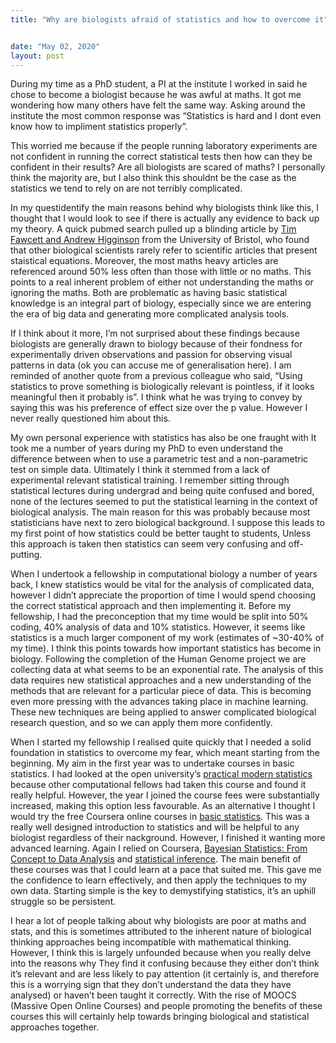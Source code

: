 ```yaml
---
title: "Why are biologists afraid of statistics and how to overcome it"


date: "May 02, 2020"
layout: post
---
```


<script src="{{ site.url }}{{ site.baseurl }}/knitr_files/Statistics_files/header-attrs-2.1/header-attrs.js"></script>

<section class="main-content">
<p></p>
<p>During my time as a PhD student, a PI at the institute I worked in said he chose to become a biologist because he was awful at maths. It got me wondering how many others have felt the same way. Asking around the institute the most common response was “Statistics is hard and I dont even know how to impliment statistics properly”.</p>
<p>This worried me because if the people running laboratory experiments are not confident in running the correct statistical tests then how can they be confident in their results? Are all biologists are scared of maths? I personally think the majority are, but I also think this shouldnt be the case as the statistics we tend to rely on are not terribly complicated.</p>
<p>In my questidentify the main reasons behind why biologists think like this, I thought that I would look to see if there is actually any evidence to back up my theory. A quick pubmed search pulled up a blinding article by <a href="http://www.pnas.org/content/109/29/11735.abstract">Tim Fawcett and Andrew Higginson</a> from the University of Bristol, who found that other biological scientists rarely refer to scientific articles that present staistical equations. Moreover, the most maths heavy articles are referenced around 50% less often than those with little or no maths. This points to a real inherent problem of either not understanding the maths or ignoring the maths. Both are problematic as having basic statistical knowledge is an integral part of biology, especially since we are entering the era of big data and generating more complicated analysis tools.</p>
<p>If I think about it more, I’m not surprised about these findings because biologists are generally drawn to biology because of their fondness for experimentally driven observations and passion for observing visual patterns in data (ok you can accuse me of generalisation here). I am reminded of another quote from a previous colleague who said, “Using statistics to prove something is biologically relevant is pointless, if it looks meaningful then it probably is”. I think what he was trying to convey by saying this was his preference of effect size over the p value. However I never really questioned him about this.</p>
<p>My own personal experience with statistics has also be one fraught with  It took me a number of years during my PhD to even understand the difference between when to use a parametric test and a non-parametric test on simple data. Ultimately I think it stemmed from a lack of experimental relevant statistical training. I remember sitting through statistical lectures during undergrad and being quite confused and bored, none of the lectures seemed to put the statistical learning in the context of biological analysis. The main reason for this was probably because most statisticians have next to zero biological background. I suppose this leads to my first point of how statistics could be better taught to students,  Unless this approach is taken then statistics can seem very confusing and off-putting.</p>
<p>When I undertook a fellowship in computational biology a number of years back, I knew statistics would be vital for the analysis of complicated data, however I didn’t appreciate the proportion of time I would spend choosing the correct statistical approach and then implementing it. Before my fellowship, I had the preconception that my time would be split into 50% coding, 40% analysis of data and 10% statistics. However, it seems like statistics is a much larger component of my work (estimates of ~30-40% of my time). I think this points towards how important statistics has become in biology. Following the completion of the Human Genome project we are collecting data at what seems to be an exponential rate. The analysis of this data requires new statistical approaches and a new understanding of the methods that are relevant for a particular piece of data. This is becoming even more pressing with the advances taking place in machine learning. These new techniques are being applied to answer complicated biological research question, and  so we can apply them more confidently.</p>
<p>When I started my fellowship I realised quite quickly that I needed a solid foundation in statistics to overcome my fear, which meant starting from the beginning. My aim in the first year was to undertake courses in basic statistics. I had looked at the open university’s <a href="http://www.open.ac.uk/courses/modules/m249">practical modern statistics</a> because other computational fellows had taken this course and found it really helpful. However, the year I joined the course fees were substantially increased, making this option less favourable. As an alternative I thought I would try the free Coursera online courses in <a href="https://www.coursera.org/learn/basic-statistics/home/welcome">basic statistics</a>. This was a really well designed introduction to statistics and will be helpful to any biologist regardless of their nackground. However, I finished it wanting more advanced learning. Again I relied on Coursera, <a href="https://www.coursera.org/learn/bayesian-statistics/home/welcome">Bayesian Statistics: From Concept to Data Analysis</a> and <a href="https://www.coursera.org/learn/statistical-inference">statistical inference</a>. The main benefit of these courses was that I could learn at a pace that suited me. This gave me the confidence to learn effectively, and then apply the techniques to my own data. Starting simple is the key to demystifying statistics, it’s an uphill struggle so be persistent.</p>
<p>I hear a lot of people talking about why biologists are poor at maths and stats, and this is sometimes attributed to the inherent nature of biological thinking approaches being incompatible with mathematical thinking. However, I think this is largely unfounded because when you really delve into the reasons why  They find it confusing because they either don’t think it’s relevant and are less likely to pay attention (it certainly is, and therefore this is a worrying sign that they don’t understand the data they have analysed) or haven’t been taught it correctly. With the rise of MOOCS (Massive Open Online Courses) and people promoting the benefits of these courses this will certainly help towards bringing biological and statistical approaches together.</p>
</section>

